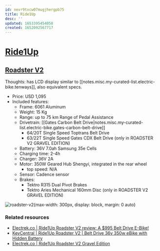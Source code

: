 ```yaml
---
id: nevr9txcw07mugjhergpb75
title: Ride1Up
desc: ''
updated: 1653395454058
created: 1652092567717
---
```

# [Ride1Up](https://ride1up.com/)

## [Roadster V2](https://ride1up.com/product/roadster-v2/)

Thoughts: has LCD display similar to [[notes.misc.my-curated-list.electric-bike.tenways]], also equivalent specs.

- Price: USD 1,095
- Included features:
    - Frame: 6061 Aluminum
    - Weight: 15 Kg
    - Range: up to 75 km Range of Pedal Assistance
    - Drivetrain: [[Gates Carbon Belt Drive|notes.misc.my-curated-list.electric-bike.gates-carbon-belt-drive]]
        - 64/20T Single Speed Toptrans Belt Drive
        - 63/22T Single Speed Gates CDX Belt Drive (only in ROADSTER V2 GRAVEL EDITION) 
    - Battery: 36V 7.0ah Samsung 35e Cells
    - Charging time: 2-4h
    - Charger: 36V 2A
    - Motor: 350W Geared Hub Shengyi, integrated in the rear wheel
        - top speed: N/A
    - Sensor: Cadence sensor
    - Brakes:
        - Tektro R315 Dual Pivot Brakes
        - Tektro Aries Mechanical 160mm Disc (only in ROADSTER V2 GRAVEL EDITION)

![roadster-v2](https://ride1up.com/wp-content/uploads/2020/06/Roadster-v2-back-1.jpg){max-width: 300px, display: block, margin: 0 auto}

### Related resources

- [Electrek.co | Ride1Up Roadster V2 review: A $995 Belt Drive E-Bike!](https://www.youtube.com/watch?v=jGo-19jXaxY)
- [KevCentral | Ride1Up Roadster V2 | Belt Drive 36v 350w eBike with Hidden Battery](https://www.youtube.com/watch?v=m4ssWotOKqE)
- [Electrek.co | Ride1Up Roadster V2 Gravel Edition](https://youtu.be/Q-yeqo8qb8o)